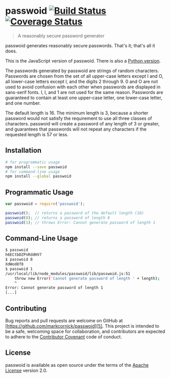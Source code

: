 # passwoid [![Build Status][1]][3] [![Coverage Status][2]][4]

> A reasonably secure password generator

passwoid generates reasonably secure passwords. That's it; that's all it does.

This is the JavaScript version of passwoid. There is also a [Python version][8].

The passwords generated by passwoid are strings of random characters. Passwords
are chosen from the set of all upper-case letters except I and O, all lower-case
letters except l, and the digits 2 through 9. 0 and O are not used to avoid
confusion with each other when passwords are displayed in sans-serif fonts. I,
l, and 1 are not used for the same reason. Passwords are guaranteed to contain
at least one upper-case letter, one lower-case letter, and one number.

The default length is 16. The minimum length is 3, because a shorter password
would not satisfy the requirement to use all three classes of characters.
passwoid will create a password of any length of 3 or greater, and guarantees
that passwords will not repeat any characters if the requested length is 57 or
less.

## Installation

```bash
# for programmatic usage
npm install --save passwoid
# for command-line usage
npm install --global passwoid
```

## Programmatic Usage

```js
var passwoid = require('passwoid');

passwoid();  // returns a password of the default length (16)
passwoid(8); // returns a password of length 8
passwoid(1); // throws Error: Cannot generate password of length 1
```

## Command-Line Usage

```bash
$ passwoid
h6ECtbDZPnRddHV7
$ passwoid 8
XdWod8f8
$ passwoid 1
/usr/local/lib/node_modules/passwoid/lib/passwoid.js:51
    throw new Error('Cannot generate password of length ' + length);
    ^
Error: Cannot generate password of length 1
[...]
```

## Contributing

Bug reports and pull requests are welcome on GitHub at
[https://github.com/markcornick/passwoid][5]. This project is intended to be a
safe, welcoming space for collaboration, and contributors are expected to adhere
to the [Contributor Covenant][6] code of conduct.

## License

passwoid is available as open source under the terms of the [Apache License][7]
version 2.0.

[1]: https://travis-ci.org/markcornick/passwoid.svg

[2]: https://coveralls.io/repos/github/markcornick/passwoid/badge.svg?branch=master

[3]: https://travis-ci.org/markcornick/passwoid

[4]: https://coveralls.io/github/markcornick/passwoid?branch=master

[5]: https://github.com/markcornick/passwoid

[6]: http://contributor-covenant.org

[7]: http://www.apache.org/licenses/LICENSE-2.0

[8]: https://bitbucket.org/markcornick/passwoid.py
